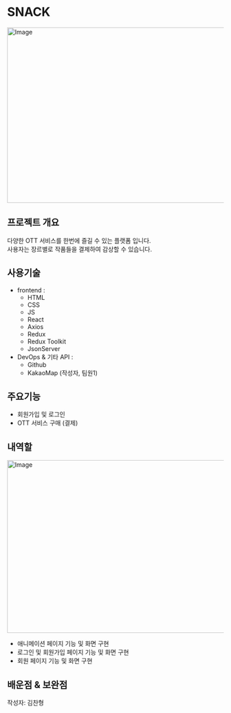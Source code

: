 # SNACK
<img width="800" height="407" alt="Image" src="https://github.com/user-attachments/assets/cf231626-7e0b-47e3-9c20-f1d9be0ce2e3" />  

## 프로젝트 개요
다양한 OTT 서비스를 한번에 즐길 수 있는 플랫폼 입니다.  
사용자는 장르별로 작품들을 결제하여 감상할 수 있습니다. 

## 사용기술
- frontend :
  - HTML
  - CSS
  - JS
  - React
  - Axios
  - Redux
  - Redux Toolkit
  - JsonServer
- DevOps & 기타 API :
  - Github
  - KakaoMap (작성자, 팀원1) 
## 주요기능
- 회원가입 및 로그인
- OTT 서비스 구매 (결제)
## 내역할
<img width="800" height="401" alt="Image" src="https://github.com/user-attachments/assets/8dded1cd-4b2a-4e24-9bce-3e9c1d12be4e" />  

- 애니메이션 페이지 기능 및 화면 구현
- 로그인 및 회원가입 페이지 기능 및 화면 구현
- 회원 페이지 기능 및 화면 구현
## 배운점 & 보완점

작성자: 김찬형
